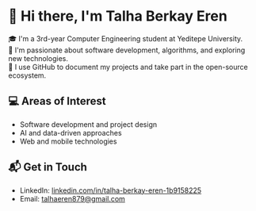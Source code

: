# 👋 Hi there, I'm Talha Berkay Eren

🎓 I'm a 3rd-year Computer Engineering student at Yeditepe University.  
🧠 I'm passionate about software development, algorithms, and exploring new technologies.  
📌 I use GitHub to document my projects and take part in the open-source ecosystem.

## 💻 Areas of Interest
- Software development and project design  
- AI and data-driven approaches  
- Web and mobile technologies  

## 📬 Get in Touch
- LinkedIn: [linkedin.com/in/talha-berkay-eren-1b9158225](https://www.linkedin.com/in/talha-berkay-eren-1b9158225)
- Email: talhaeren879@gmail.com


<!--
**talhaberkayeren/talhaberkayeren** is a ✨ _special_ ✨ repository because its `README.md` (this file) appears on your GitHub profile.

Here are some ideas to get you started:

- 🔭 I’m currently working on ...
- 🌱 I’m currently learning ...
- 👯 I’m looking to collaborate on ...
- 🤔 I’m looking for help with ...
- 💬 Ask me about ...
- 📫 How to reach me: ...
- 😄 Pronouns: ...
- ⚡ Fun fact: ...
-->
